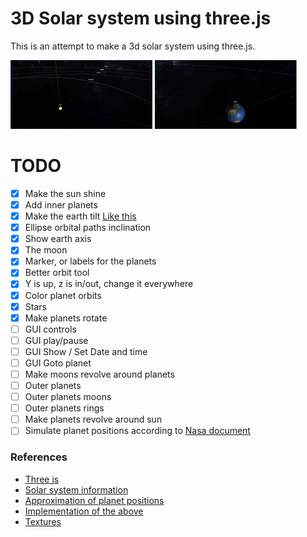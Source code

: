 # 3D Solar system using three.js

This is an attempt to make a 3d solar system using three.js.

<img src="images/SolarSystem.PNG" width=45% height=45% alt="The Solar System">
<img src="images/EarthMoon.PNG" width=45% height=45% alt="The Earth and the Moon">

# TODO

- [x] Make the sun shine
- [x] Add inner planets
- [x] Make the earth tilt [Like this][2]
- [x] Ellipse orbital paths inclination
- [x] Show earth axis
- [x] The moon
- [x] Marker, or labels for the planets
- [x] Better orbit tool
- [x] Y is up, z is in/out, change it everywhere
- [x] Color planet orbits
- [x] Stars
- [x] Make planets rotate
- [ ] GUI controls
- [ ] GUI play/pause
- [ ] GUI Show / Set Date and time
- [ ] GUI Goto planet
- [ ] Make moons revolve around planets
- [ ] Outer planets
- [ ] Outer planets moons
- [ ] Outer planets rings
- [ ] Make planets revolve around sun
- [ ] Simulate planet positions according to [Nasa document][1]

### References

[1]: <https://ssd.jpl.nasa.gov/txt/aprx_pos_planets.pdf> "Approximation of planet positions"
[2]: <https://codepen.io/simonshack/pen/drQOLp> "Codepen for solar system"


* [Three js](https://threejs.org/)
* [Solar system information](https://ssd.jpl.nasa.gov/horizons.cgi?s_target=1#top)
* [Approximation of planet positions][1]
* [Implementation of the above](https://gist.github.com/robbykraft/7578514)
* [Textures](https://www.solarsystemscope.com/textures/)
